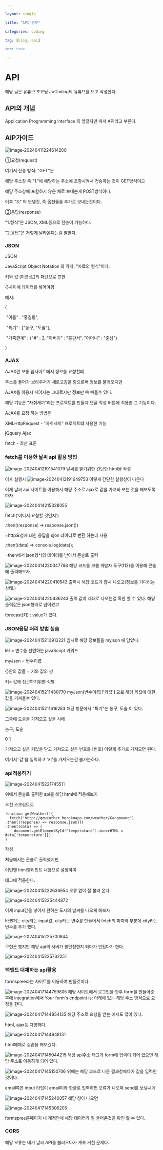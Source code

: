 ```yaml
---

layout: single

title: "API 공부"

categories: coding

tag: [blog, api]

toc: true

---
```


# API

해당 글은 유튜브 조코딩 JoCoding의 유튜브를 보고 작성한다.

## API의 개념

Application
Programming
Interface
의 앞글자만 따서 API라고 부른다.

## AIP가이드

![image-20240411224614200](../images/Untitled/image-20240411224614200.png)



①요청(request)

여기서 전송 방식: "GET"은

해당 주소창 즉 "1."에 해당하는 주소에 포함시켜서 전송하는 것이 GET방식이고

해당 주소창에 포함하지 않은 채로 보내는게 POST방식이다.

이후 "3." 의 보낼것, 즉 옵션들을 추가로 보내는것이다.



②응답(response)

"1.형식"은 JSON, XML등으로 전송이 가능하다.

"2.응답"은 저렇게 날라온다는걸 말한다.



### JSON

JSON

JavaScript Object Notation 의 약자, "자료의 형식"이다.



키와 값 (이름:값)의 패턴으로 표현

{}사이에 데이터를 넣어야함

예시:

{

​	"이름" : "홍길동",

​	"특기" : ["농구, "도술"],

​	"가족관계" : {"#" : 2, "아버지" : "홍판서", "어머니" : "춘섬"}

}

### AJAX

AJAX란 보통 웹사이트에서 정보를 요청할떄

주소를 들어가 브라우저가 새로고침을 함으로써 정보를 불러오지만



AJAX를 이용시 페이지는 그대로지만 정보만 쏙 빼올수 있다.



해당 기능은 "자취세끼"라는 프로젝트를 만들떄 댓글 작성 버튼에 적용한 그 기능이다.



AJAX를 요청 하는 방법은

XMLHttpRequest - "자취세끼" 프로젝트떄 사용한 기능

jQquery Ajax

fetch - 최신 표준



###  fetch를 이용한 날씨 api 활용 방법

![image-20240412191541079](../images/Untitled/image-20240412191541079.png)
날씨를 받기위한 간단한 html을 작성 

이후 실행시
![image-20240412191649753](../images/Untitled/image-20240412191649753.png)
이렇게 간단한 실행창이 나온다

이제 날씨 api 사이트를 이용해서 해당 주소로 ajax로 값을 가져와 보는 것을 해보도록 하자



![image-20240414215328055](../images/Untitled/image-20240414215328055.png)


fetch('어디서 요청할 것인지')

.then((response) => response.json()) 

=http요청에 대한 응답을 sjon 데이터로 변환 하는데 사용

.then((data) => console.log(data));

=then에서 json형식의 데이터를 받아서 콘솔로 출력

![image-20240414220347768](../images/Untitled/image-20240414220347768.png)
해당 코드를 크롬 개발자 도구(f12)를 이용해 콘솔에 출력해보자

![image-20240414220410543](../images/Untitled/image-20240414220410543.png)
출력시 해당 코드가 잠시 나오고(정보를 기다리는 상태.)

![image-20240414220436243](../images/Untitled/image-20240414220436243.png)
출력 값이 제대로 나오는걸 확인  할 수 있다.
해당 출력값은 json형태로 넘어왔고

forecast(키) :   value가 있다.



### JSON응답 처리 방법 실습

![image-20240415210913221](../images/Untitled/image-20240415210913221.png)
임시로 해당 정보들을 myjson 에 담았다.

let = 변수를 선언하는 javaScript 키워드

myJson  = 변수이름

{}안의 값들 = 키와 값의 쌍

키= 값에 접근하기위한 식별

![image-20240415211430770](../images/Untitled/image-20240415211430770.png)
 myJson(변수이름)['키값'] 으로 해당 키값에 대한 값을 가져올수 있다. 



![image-20240415211616283](../images/Untitled/image-20240415211616283.png)
해당 항문에서 "특기"는 농구, 도술 이 있다.

그중에 도술을 가져오고 싶을 시에

농구,  도술

   0        1

가져오고 싶은 키값을 닫고 가져오고 싶은 번호를 [번호] 이렇게 추가로 가져오면 된다.



여기서 '값'을 입력하고 '키'를 가져오는건 불가는하다.

### api적용하기



![image-20240415221745511](../images/Untitled/image-20240415221745511.png)




위에서 콘솔로 출력한 api를 해당 html에 적용해보자



우선 스크립트로 

```
function getWeather(){
  fetch('http://goweather.herokuapp.com/weather/Gangneung')
.then((response) => response.json())
.then((data) => {
    document.getElementById("temperature").innerHTML = data['temperature']});
}
```

작성



처음에서는 콘솔로 출력했지만



이번엔 html엘리먼트 내용으로 설정하여 <p>태그에 적용한다.

![image-20240415222636954](../images/Untitled/image-20240415222636954.png)
오류 없이 잘 불러 온다.



![image-20240415225444872](../images/Untitled/image-20240415225444872.png)

이제 input값을 넣어서 원하는 도시의 날씨를 나오게 해보자



바뀐거는 city라는 input값, city라는 변수를 만들어서 fetch의 마지막 부분에 city라는 변수를 추가 했다.



![image-20240415225700944](../images/Untitled/image-20240415225700944.png)

구현은 했지만 해당 api의 서버가 불안정한지 되다가 안됬다가 한다.

![image-20240415225732251](../images/Untitled/image-20240415225732251.png)

### 백엔드 대체하는 api활용

formspree라는 사이트를 이용하여 만들것이다.

![image-20240417144759805](../images/Untitled/image-20240417144759805.png)
해당 사이트에서 로그인을 한후 form을 만들어준 후에 integration에서 Your form's endpoint is: 아래에 있는 해당 주소 방식으로 요청을 한다.

![image-20240417144854135](../images/Untitled/image-20240417144854135.png)
해당 주소로 요청을 받는 예제도 많이 있다. 

html, ajax등 다양하다.



![image-20240417144948131](../images/Untitled/image-20240417144948131.png)

html예제로 실습을 해보겠다.

![image-20240417145044215](../images/Untitled/image-20240417145044215.png)
해당 api주소 태그가 form에 입력이 되어 있으면 해당 주소로 이동하게 되어 있다.



![image-20240417145150706](../images/Untitled/image-20240417145150706.png)
위에는 해당 코드로 나온 결과창에다가 값을 입력한것이다.

email쪽은  input 타입이 email이라 한글로 입력하면 오류가 나오며 send를 보낼시에 

![image-20240417145240057](../images/Untitled/image-20240417145240057.png)
해당 창이 나오면



![image-20240417145306205](../images/Untitled/image-20240417145306205.png)

formspree홈페이지 내 계정안에 해당 데이터가 잘 들어온것을 확인 할 수 있다.

### CORS

해당 오류는 내가 날씨 API를 불러오다가 계속 거친 문제다.

